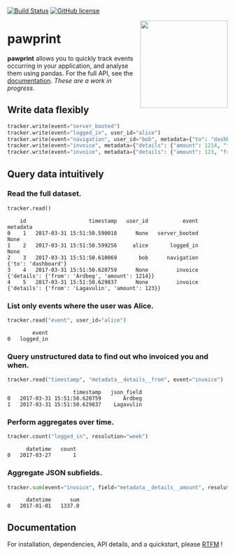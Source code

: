 [![Build Status](https://travis-ci.org/QCaudron/pawprint.svg?branch=master)](https://travis-ci.org/QCaudron/pawprint) [![GitHub license](https://img.shields.io/badge/license-MIT-blue.svg)](https://raw.githubusercontent.com/QCaudron/pawprint/master/LICENSE)


<img src="https://raw.githubusercontent.com/cbredev/pawprint/master/docs/images/pawprint.png" width="200px" align="right" />

# pawprint

**pawprint** allows you to quickly track events occurring in your application,
and analyse them using pandas.
For the full API, see the [documentation](http://pawprint.readthedocs.io). *These are a work
in progress*.


## Write data flexibly

```python
tracker.write(event="server_booted")
tracker.write(event="logged_in", user_id="alice")
tracker.write(event="navigation", user_id="bob", metadata={"to": "dashboard"})
tracker.write(event="invoice", metadata={"details": {"amount": 1214, "from": "Ardbeg"}})
tracker.write(event="invoice", metadata={"details": {"amount": 123, "from": "Lagavulin"}})
```

## Query data intuitively

### Read the full dataset.

```python
tracker.read()
```
```
    id                    timestamp   user_id           event                                            metadata  
0    1   2017-03-31 15:51:50.590018      None   server_booted                                                None
1    2   2017-03-31 15:51:50.599256     alice       logged_in                                                None
2    3   2017-03-31 15:51:50.610069       bob      navigation                                 {'to': 'dashboard'}
3    4   2017-03-31 15:51:50.620759      None         invoice     {'details': {'from': 'Ardbeg', 'amount': 1214}}
4    5   2017-03-31 15:51:50.629837      None         invoice   {'details': {'from': 'Lagavulin', 'amount': 123}}
```

### List only events where the user was Alice.

```python
tracker.read("event", user_id="alice")
```
```
        event
0   logged_in
```

### Query unstructured data to find out who invoiced you and when.

```python
tracker.read("timestamp", "metadata__details__from", event="invoice")
```
```
                     timestamp   json_field
0   2017-03-31 15:51:50.620759       Ardbeg
1   2017-03-31 15:51:50.629837    Lagavulin
```

### Perform aggregates over time.

```python
tracker.count("logged_in", resolution="week")
```
```
      datetime   count
0   2017-03-27       1
```

### Aggregate JSON subfields.

```python
tracker.sum(event="invoice", field="metadata__details__amount", resolution="year")
```
```
      datetime      sum
0   2017-01-01   1337.0
```

## Documentation

For installation, dependencies, API details, and a quickstart, please [RTFM](http://pawprint.readthedocs.io) !
